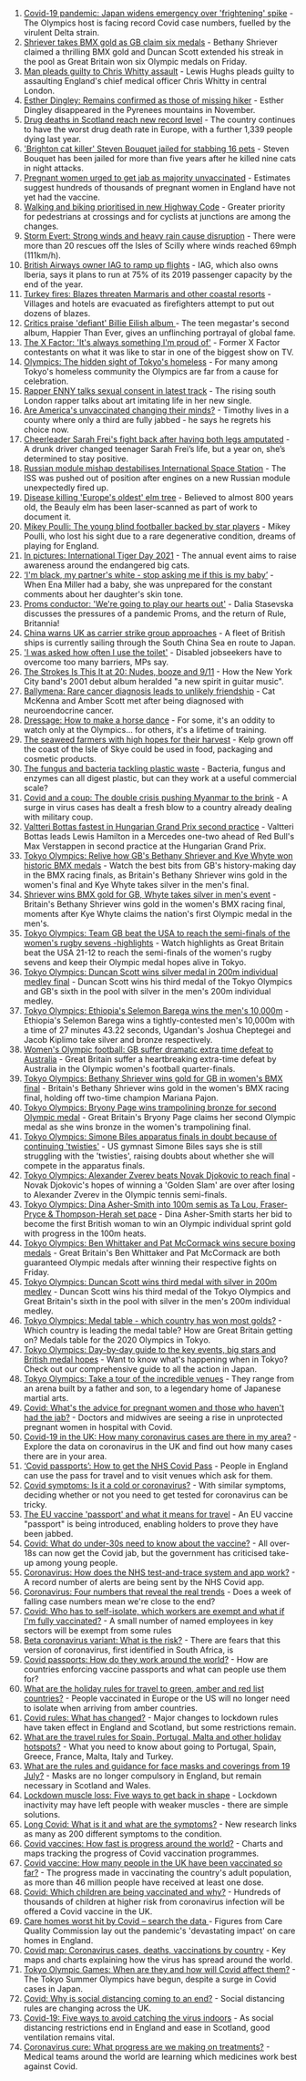 1. [Covid-19 pandemic: Japan widens emergency over 'frightening' spike](https://www.bbc.co.uk/news/world-asia-58024158) - The Olympics host is facing record Covid case numbers, fuelled by the virulent Delta strain.
2. [Shriever takes BMX gold as GB claim six medals](https://www.bbc.co.uk/sport/olympics/58022228) - Bethany Shriever claimed a thrilling BMX gold and Duncan Scott extended his streak in the pool as Great Britain won six Olympic medals on Friday.
3. [Man pleads guilty to Chris Whitty assault](https://www.bbc.co.uk/news/uk-england-58031419) - Lewis Hughs pleads guilty to assaulting England's chief medical officer Chris Whitty in central London.
4. [Esther Dingley: Remains confirmed as those of missing hiker](https://www.bbc.co.uk/news/uk-england-tyne-58022860) - Esther Dingley disappeared in the Pyrenees mountains in November.
5. [Drug deaths in Scotland reach new record level](https://www.bbc.co.uk/news/uk-scotland-58024296) - The country continues to have the worst drug death rate in Europe, with a further 1,339 people dying last year.
6. ['Brighton cat killer' Steven Bouquet jailed for stabbing 16 pets](https://www.bbc.co.uk/news/uk-england-sussex-58017099) - Steven Bouquet has been jailed for more than five years after he killed nine cats in night attacks.
7. [Pregnant women urged to get jab as majority unvaccinated](https://www.bbc.co.uk/news/health-58014779) - Estimates suggest hundreds of thousands of pregnant women in England have not yet had the vaccine.
8. [Walking and biking prioritised in new Highway Code](https://www.bbc.co.uk/news/uk-58021450) - Greater priority for pedestrians at crossings and for cyclists at junctions are among the changes.
9. [Storm Evert: Strong winds and heavy rain cause disruption](https://www.bbc.co.uk/news/uk-england-cornwall-58022839) - There were more than 20 rescues off the Isles of Scilly where winds reached 69mph (111km/h).
10. [British Airways owner IAG to ramp up flights](https://www.bbc.co.uk/news/business-58024108) - IAG, which also owns Iberia, says it plans to run at 75% of its 2019 passenger capacity by the end of the year.
11. [Turkey fires: Blazes threaten Marmaris and other coastal resorts](https://www.bbc.co.uk/news/world-58026832) - Villages and hotels are evacuated as firefighters attempt to put out dozens of blazes.
12. [Critics praise 'defiant' Billie Eilish album ](https://www.bbc.co.uk/news/entertainment-arts-58024655) - The teen megastar's second album, Happier Than Ever, gives an unflinching portrayal of global fame.
13. [The X Factor: 'It's always something I'm proud of'](https://www.bbc.co.uk/news/newsbeat-58012062) - Former X Factor contestants on what it was like to star in one of the biggest show on TV.
14. [Olympics: The hidden sight of Tokyo's homeless](https://www.bbc.co.uk/news/world-asia-58016848) - For many among Tokyo's homeless community the Olympics are far from a cause for celebration.
15. [Rapper ENNY talks sexual consent in latest track](https://www.bbc.co.uk/news/entertainment-arts-58014225) - The rising south London rapper talks about art imitating life in her new single.
16. [Are America's unvaccinated changing their minds?](https://www.bbc.co.uk/news/world-us-canada-58017289) - Timothy lives in a county where only a third are fully jabbed - he says he regrets his choice now.
17. [Cheerleader Sarah Frei's fight back after having both legs amputated](https://www.bbc.co.uk/news/newsbeat-58005174) - A drunk driver changed teenager Sarah Frei’s life, but a year on, she’s determined to stay positive.
18. [Russian module mishap destabilises International Space Station](https://www.bbc.co.uk/news/science-environment-58021394) - The ISS was pushed out of position after engines on a new Russian module unexpectedly fired up.
19. [Disease killing 'Europe's oldest' elm tree](https://www.bbc.co.uk/news/uk-scotland-highlands-islands-58013952) - Believed to almost 800 years old, the Beauly elm has been laser-scanned as part of work to document it.
20. [Mikey Poulli: The young blind footballer backed by star players](https://www.bbc.co.uk/news/uk-england-london-57987451) - Mikey Poulli, who lost his sight due to a rare degenerative condition, dreams of playing for England.
21. [In pictures: International Tiger Day 2021](https://www.bbc.co.uk/news/in-pictures-58012200) - The annual event aims to raise awareness around the endangered big cats.
22. [‘I'm black, my partner's white - stop asking me if this is my baby’](https://www.bbc.co.uk/news/stories-57897237) - When Ena Miller had a baby, she was unprepared for the constant comments about her daughter's skin tone.
23. [Proms conductor: 'We're going to play our hearts out'](https://www.bbc.co.uk/news/entertainment-arts-58018951) - Dalia Stasevska discusses the pressures of a pandemic Proms, and the return of Rule, Britannia!
24. [China warns UK as carrier strike group approaches](https://www.bbc.co.uk/news/world-asia-58015367) - A fleet of British ships is currently sailing through the South China Sea en route to Japan.
25. ['I was asked how often I use the toilet'](https://www.bbc.co.uk/news/business-58020735) - Disabled jobseekers have to overcome too many barriers, MPs say.
26. [The Strokes Is This It at 20: Nudes, booze and 9/11](https://www.bbc.co.uk/news/entertainment-arts-57967493) - How the New York City band's 2001 debut album heralded "a new spirit in guitar music".
27. [Ballymena: Rare cancer diagnosis leads to unlikely friendship](https://www.bbc.co.uk/news/uk-northern-ireland-58017631) - Cat McKenna and Amber Scott met after being diagnosed with neuroendocrine cancer.
28. [Dressage: How to make a horse dance](https://www.bbc.co.uk/news/newsbeat-57999120) - For some, it's an oddity to watch only at the Olympics... for others, it's a lifetime of training.
29. [The seaweed farmers with high hopes for their harvest](https://www.bbc.co.uk/news/uk-scotland-57996627) - Kelp grown off the coast of the Isle of Skye could be used in food, packaging and cosmetic products.
30. [The fungus and bacteria tackling plastic waste](https://www.bbc.co.uk/news/business-57733178) - Bacteria, fungus and enzymes can all digest plastic, but can they work at a useful commercial scale?
31. [Covid and a coup: The double crisis pushing Myanmar to the brink](https://www.bbc.co.uk/news/world-asia-57993930) - A surge in virus cases has dealt a fresh blow to a country already dealing with military coup.
32. [Valtteri Bottas fastest in Hungarian Grand Prix second practice](https://www.bbc.co.uk/sport/formula1/58028174) - Valtteri Bottas leads Lewis Hamilton in a Mercedes one-two ahead of Red Bull's Max Verstappen in second practice at the Hungarian Grand Prix.
33. [Tokyo Olympics: Relive how GB's Bethany Shriever and Kye Whyte won historic BMX medals](https://www.bbc.co.uk/sport/av/olympics/58027131) - Watch the best bits from GB's history-making day in the BMX racing finals, as Britain's Bethany Shriever wins gold in the women's final and Kye Whyte takes silver in the men's final.
34. [Shriever wins BMX gold for GB, Whyte takes silver in men's event](https://www.bbc.co.uk/sport/olympics/58022309) - Britain's Bethany Shriever wins gold in the women's BMX racing final, moments after Kye Whyte claims the nation's first Olympic medal in the men's.
35. [Tokyo Olympics: Team GB beat the USA to reach the semi-finals of the women's rugby sevens -highlights](https://www.bbc.co.uk/sport/av/olympics/58028852) - Watch highlights as Great Britain beat the USA 21-12 to reach the semi-finals of the women's rugby sevens and keep their Olympic medal hopes alive in Tokyo.
36. [Tokyo Olympics: Duncan Scott wins silver medal in 200m individual medley final](https://www.bbc.co.uk/sport/av/olympics/58021767) - Duncan Scott wins his third medal of the Tokyo Olympics and GB's sixth in the pool with silver in the men's 200m individual medley.
37. [Tokyo Olympics: Ethiopia's Selemon Barega wins the men's 10,000m](https://www.bbc.co.uk/sport/av/olympics/58028856) - Ethiopia's Selemon Barega wins a tightly-contested men's 10,000m with a time of 27 minutes 43.22 seconds, Ugandan's Joshua Cheptegei and Jacob Kiplimo take silver and bronze respectively.
38. [Women's Olympic football: GB suffer dramatic extra time defeat to Australia](https://www.bbc.co.uk/sport/football/58013894) - Great Britain suffer a heartbreaking extra-time defeat by Australia in the Olympic women's football quarter-finals.
39. [Tokyo Olympics: Bethany Shriever wins gold for GB in women's BMX final](https://www.bbc.co.uk/sport/av/olympics/58022557) - Britain's Bethany Shriever wins gold in the women's BMX racing final, holding off two-time champion Mariana Pajon.
40. [Tokyo Olympics: Bryony Page wins trampolining bronze for second Olympic medal](https://www.bbc.co.uk/sport/olympics/58023501) - Great Britain's Bryony Page claims her second Olympic medal as she wins bronze in the women's trampolining final.
41. [Tokyo Olympics: Simone Biles apparatus finals in doubt because of continuing 'twisties'](https://www.bbc.co.uk/sport/olympics/58023008) - US gymnast Simone Biles says she is still struggling with the 'twisties', raising doubts about whether she will compete in the apparatus finals.
42. [Tokyo Olympics: Alexander Zverev beats Novak Djokovic to reach final](https://www.bbc.co.uk/sport/olympics/58023509) - Novak Djokovic's hopes of winning a 'Golden Slam' are over after losing to Alexander Zverev in the Olympic tennis semi-finals.
43. [Tokyo Olympics: Dina Asher-Smith into 100m semis as Ta Lou, Fraser-Pryce & Thompson-Herah set pace](https://www.bbc.co.uk/sport/olympics/58021977) - Dina Asher-Smith starts her bid to become the first British woman to win an Olympic individual sprint gold with progress in the 100m heats.
44. [Tokyo Olympics: Ben Whittaker and Pat McCormack wins secure boxing medals](https://www.bbc.co.uk/sport/olympics/58021874) - Great Britain's Ben Whittaker and Pat McCormack are both guaranteed Olympic medals after winning their respective fights on Friday.
45. [Tokyo Olympics: Duncan Scott wins third medal with silver in 200m medley](https://www.bbc.co.uk/sport/olympics/58021616) - Duncan Scott wins his third medal of the Tokyo Olympics and Great Britain's sixth in the pool with silver in the men's 200m individual medley.
46. [Tokyo Olympics: Medal table - which country has won most golds?](https://www.bbc.co.uk/sport/olympics/57836709) - Which country is leading the medal table? How are Great Britain getting on? Medals table for the 2020 Olympics in Tokyo.
47. [Tokyo Olympics: Day-by-day guide to the key events, big stars and British medal hopes](https://www.bbc.co.uk/sport/olympics/57778808) - Want to know what's happening when in Tokyo? Check out our comprehensive guide to all the action in Japan.
48. [Tokyo Olympics: Take a tour of the incredible venues](https://www.bbc.co.uk/news/world-asia-57981049) - They range from an arena built by a father and son, to a legendary home of Japanese martial arts.
49. [Covid: What's the advice for pregnant women and those who haven't had the jab?](https://www.bbc.co.uk/news/health-55045639) - Doctors and midwives are seeing a rise in unprotected pregnant women in hospital with Covid.
50. [Covid-19 in the UK: How many coronavirus cases are there in my area?](https://www.bbc.co.uk/news/uk-51768274) - Explore the data on coronavirus in the UK and find out how many cases there are in your area.
51. [‘Covid passports’: How to get the NHS Covid Pass](https://www.bbc.co.uk/news/explainers-55718553) - People in England can use the pass for travel and to visit venues which ask for them.
52. [Covid symptoms: Is it a cold or coronavirus?](https://www.bbc.co.uk/news/health-54145299) - With similar symptoms, deciding whether or not you need to get tested for coronavirus can be tricky.
53. [The EU vaccine 'passport' and what it means for travel](https://www.bbc.co.uk/news/explainers-57665765) - An EU vaccine "passport" is being introduced, enabling holders to prove they have been jabbed.
54. [Covid: What do under-30s need to know about the vaccine?](https://www.bbc.co.uk/news/health-57273875) - All over-18s can now get the Covid jab, but the government has criticised take-up among young people.
55. [Coronavirus: How does the NHS test-and-trace system and app work?](https://www.bbc.co.uk/news/explainers-52442754) - A record number of alerts are being sent by the NHS Covid app.
56. [Coronavirus: Four numbers that reveal the real trends](https://www.bbc.co.uk/news/health-57984170) - Does a week of falling case numbers mean we're close to the end?
57. [Covid: Who has to self-isolate, which workers are exempt and what if I'm fully vaccinated?](https://www.bbc.co.uk/news/explainers-54239922) - A small number of named employees in key sectors will be exempt from some rules
58. [Beta coronavirus variant: What is the risk?](https://www.bbc.co.uk/news/health-55534727) - There are fears that this version of coronavirus, first identified in South Africa, is
59. [Covid passports: How do they work around the world?](https://www.bbc.co.uk/news/world-europe-56522408) - How are countries enforcing vaccine passports and what can people use them for?
60. [What are the holiday rules for travel to green, amber and red list countries?](https://www.bbc.co.uk/news/explainers-52544307) - People vaccinated in Europe or the US will no longer need to isolate when arriving from amber countries.
61. [Covid rules: What has changed?](https://www.bbc.co.uk/news/explainers-52530518) - Major changes to lockdown rules have taken effect in England and Scotland, but some restrictions remain.
62. [What are the travel rules for Spain, Portugal, Malta and other holiday hotspots?](https://www.bbc.co.uk/news/explainers-56997931) - What you need to know about going to Portugal, Spain, Greece, France, Malta, Italy and Turkey.
63. [What are the rules and guidance for face masks and coverings from 19 July?](https://www.bbc.co.uk/news/health-51205344) - Masks are no longer compulsory in England, but remain necessary in Scotland and Wales.
64. [Lockdown muscle loss: Five ways to get back in shape](https://www.bbc.co.uk/news/uk-56887390) - Lockdown inactivity may have left people with weaker muscles - there are simple solutions.
65. [Long Covid: What is it and what are the symptoms?](https://www.bbc.co.uk/news/health-57833394) - New research links as many as 200 different symptoms to the condition.
66. [Covid vaccines: How fast is progress around the world?](https://www.bbc.co.uk/news/world-56237778) - Charts and maps tracking the progress of Covid vaccination programmes.
67. [Covid vaccine: How many people in the UK have been vaccinated so far?](https://www.bbc.co.uk/news/health-55274833) - The progress made in vaccinating the country's adult population, as more than 46 million people have received at least one dose.
68. [Covid: Which children are being vaccinated and why?](https://www.bbc.co.uk/news/health-57888429) - Hundreds of thousands of children at higher risk from coronavirus infection will be offered a Covid vaccine in the UK.
69. [Care homes worst hit by Covid – search the data ](https://www.bbc.co.uk/news/uk-politics-57905821) - Figures from Care Quality Commission lay out the pandemic's 'devastating impact' on care homes in England.
70. [Covid map: Coronavirus cases, deaths, vaccinations by country](https://www.bbc.co.uk/news/world-51235105) - Key maps and charts explaining how the virus has spread around the world.
71. [Tokyo Olympic Games: When are they and how will Covid affect them?](https://www.bbc.co.uk/news/world-asia-57240044) - The Tokyo Summer Olympics have begun, despite a surge in Covid cases in Japan.
72. [Covid: Why is social distancing coming to an end?](https://www.bbc.co.uk/news/uk-51506729) - Social distancing rules are changing across the UK.
73. [Covid-19: Five ways to avoid catching the virus indoors](https://www.bbc.co.uk/news/explainers-53917432) - As social distancing restrictions end in England and ease in Scotland, good ventilation remains vital.
74. [Coronavirus cure: What progress are we making on treatments?](https://www.bbc.co.uk/news/health-52354520) - Medical teams around the world are learning which medicines work best against Covid.
